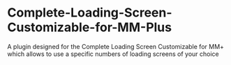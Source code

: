 # Complete-Loading-Screen-Customizable-for-MM-Plus
A plugin designed for the Complete Loading Screen Customizable for MM+ which allows to use a specific numbers of loading screens of your choice